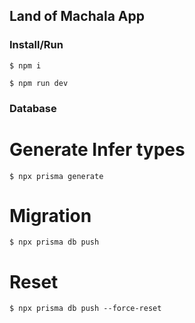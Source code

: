 ## Land of Machala App

### Install/Run
```
$ npm i

$ npm run dev
```

### Database
# Generate Infer types
```
$ npx prisma generate
```

# Migration
```
$ npx prisma db push
```
# Reset
```
$ npx prisma db push --force-reset
```

